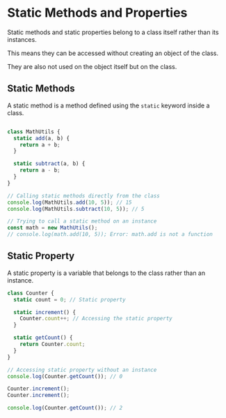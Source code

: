 # Static Methods and Properties
Static methods and static properties belong to a class itself rather than its instances.

This means they can be accessed without creating an object of the class.

They are also not used on the object itself but on the class.

## Static Methods
A static method is a method defined using the `static` keyword inside a class.
```js

class MathUtils {
  static add(a, b) {
    return a + b;
  }

  static subtract(a, b) {
    return a - b;
  }
}

// Calling static methods directly from the class
console.log(MathUtils.add(10, 5)); // 15
console.log(MathUtils.subtract(10, 5)); // 5

// Trying to call a static method on an instance
const math = new MathUtils();
// console.log(math.add(10, 5)); Error: math.add is not a function
```
## Static Property

A static property is a variable that belongs to the class rather than an instance.
```js
class Counter {
  static count = 0; // Static property

  static increment() {
    Counter.count++; // Accessing the static property
  }

  static getCount() {
    return Counter.count;
  }
}

// Accessing static property without an instance
console.log(Counter.getCount()); // 0

Counter.increment();
Counter.increment();

console.log(Counter.getCount()); // 2
```

